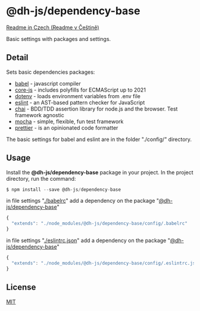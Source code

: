 # @dh-js/dependency-base

[Readme in Czech (Readme v Češtině)](https://github.com/hezky/dh-dependency-base/blob/master/doc/README-czech.md)

Basic settings with packages and settings.

## Detail
Sets basic dependencies packages:
* [babel](https://github.com/babel/babel) - javascript compiler
* [core-js](https://github.com/zloirock/core-js) - includes polyfills for ECMAScript up to 2021
* [dotenv](https://github.com/motdotla/dotenv) - loads environment variables from .env file
* [eslint](https://github.com/eslint/eslint) - an AST-based pattern checker for JavaScript
* [chai](https://github.com/chaijs/chai) - BDD/TDD assertion library for node.js and the browser. Test framework agnostic
* [mocha](https://github.com/mochajs/mocha) - simple, flexible, fun test framework
* [prettier](https://github.com/prettier/prettier) - is an opinionated code formatter

The basic settings for babel and eslint are in the folder "./config/" directory.

## Usage

Install the **@dh-js/dependency-base** package in your project.
In the project directory, run the command:
```javascript
$ npm install --save @dh-js/dependency-base
```

in file settings "[./babelrc](https://github.com/hezky/dh-dependency-base/blob/master/config/.babelrc)" add a dependency on the package "[@dh-js/dependency-base](https://github.com/hezky/dh-dependency-base)"
```javascript
{
  "extends": "./node_modules/@dh-js/dependency-base/config/.babelrc"
}
```

in file settings "[./eslintrc.json](https://github.com/hezky/dh-dependency-base/blob/master/config/.eslintrc.json)" add a dependency on the package "[@dh-js/dependency-base](https://github.com/hezky/dh-dependency-base)"
```javascript
{
  "extends": "./node_modules/@dh-js/dependency-base/config/.eslintrc.json"
}
```

## License
[MIT](https://choosealicense.com/licenses/mit/)
